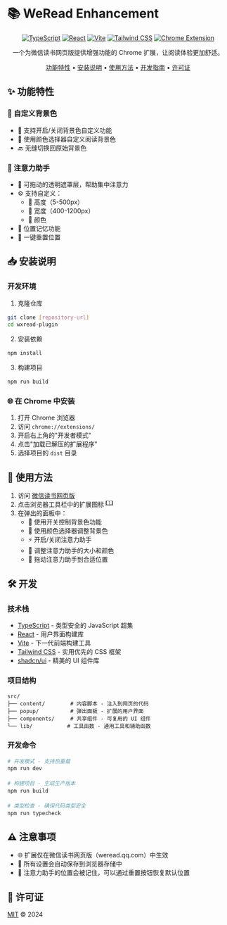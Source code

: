 # 📚 WeRead Enhancement

<div align="center">

[![TypeScript](https://img.shields.io/badge/TypeScript-007ACC?style=for-the-badge&logo=typescript&logoColor=white)](https://www.typescriptlang.org/)
[![React](https://img.shields.io/badge/React-20232A?style=for-the-badge&logo=react&logoColor=61DAFB)](https://reactjs.org/)
[![Vite](https://img.shields.io/badge/Vite-646CFF?style=for-the-badge&logo=vite&logoColor=white)](https://vitejs.dev/)
[![Tailwind CSS](https://img.shields.io/badge/Tailwind_CSS-38B2AC?style=for-the-badge&logo=tailwind-css&logoColor=white)](https://tailwindcss.com/)
[![Chrome Extension](https://img.shields.io/badge/Chrome_Extension-4285F4?style=for-the-badge&logo=google-chrome&logoColor=white)](https://chrome.google.com/webstore)

一个为微信读书网页版提供增强功能的 Chrome 扩展，让阅读体验更加舒适。

[功能特性](#功能特性) •
[安装说明](#安装说明) •
[使用方法](#使用方法) •
[开发指南](#开发) •
[许可证](#许可证)

</div>

## ✨ 功能特性

### 🎨 自定义背景色

- 🔄 支持开启/关闭背景色自定义功能
- 🎯 使用颜色选择器自定义阅读背景色
- 🔙 无缝切换回原始背景色

### 🎯 注意力助手

- 🔄 可拖动的透明遮罩层，帮助集中注意力
- ⚙️ 支持自定义：
  - 📏 高度（5-500px）
  - 📐 宽度（400-1200px）
  - 🎨 颜色
- 💾 位置记忆功能
- 🔄 一键重置位置

## 📥 安装说明

### 开发环境

1. 克隆仓库

```bash
git clone [repository-url]
cd wxread-plugin
```

2. 安装依赖

```bash
npm install
```

3. 构建项目

```bash
npm run build
```

### 🌐 在 Chrome 中安装

1. 打开 Chrome 浏览器
2. 访问 `chrome://extensions/`
3. 开启右上角的"开发者模式"
4. 点击"加载已解压的扩展程序"
5. 选择项目的 `dist` 目录

## 📖 使用方法

1. 访问 [微信读书网页版](https://weread.qq.com/)
2. 点击浏览器工具栏中的扩展图标 <img src="public/icon48.png" width="16" height="16" />
3. 在弹出的面板中：
   - 🎨 使用开关控制背景色功能
   - 🎯 使用颜色选择器调整背景色
   - ⚡ 开启/关闭注意力助手
   - 📐 调整注意力助手的大小和颜色
   - 🔄 拖动注意力助手到合适位置

## 🛠️ 开发

### 技术栈

- [TypeScript](https://www.typescriptlang.org/) - 类型安全的 JavaScript 超集
- [React](https://reactjs.org/) - 用户界面构建库
- [Vite](https://vitejs.dev/) - 下一代前端构建工具
- [Tailwind CSS](https://tailwindcss.com/) - 实用优先的 CSS 框架
- [shadcn/ui](https://ui.shadcn.com/) - 精美的 UI 组件库

### 项目结构

```
src/
├── content/        # 内容脚本 - 注入到网页的代码
├── popup/          # 弹出面板 - 扩展的用户界面
├── components/     # 共享组件 - 可复用的 UI 组件
└── lib/           # 工具函数 - 通用工具和辅助函数
```

### 开发命令

```bash
# 开发模式 - 支持热重载
npm run dev

# 构建项目 - 生成生产版本
npm run build

# 类型检查 - 确保代码类型安全
npm run typecheck
```

## ⚠️ 注意事项

- 🌐 扩展仅在微信读书网页版（weread.qq.com）中生效
- 💾 所有设置会自动保存到浏览器存储中
- 🎯 注意力助手的位置会被记住，可以通过重置按钮恢复默认位置

## 📄 许可证

[MIT](LICENSE) © 2024
